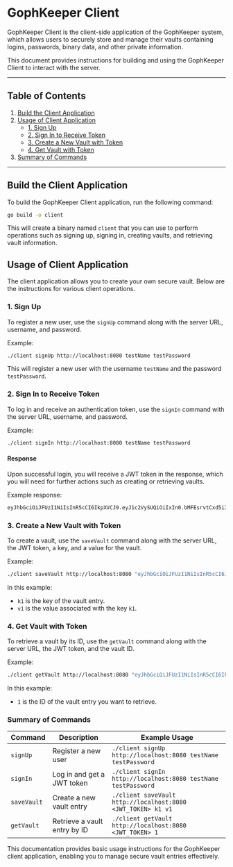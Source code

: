 # GophKeeper Client

GophKeeper Client is the client-side application of the GophKeeper system, which allows users to securely store and manage their vaults containing logins, passwords, binary data, and other private information.

This document provides instructions for building and using the GophKeeper Client to interact with the server.

---

## Table of Contents

1. [Build the Client Application](#build-the-client-application)
2. [Usage of Client Application](#usage-of-client-application)
   - [1. Sign Up](#1-sign-up)
   - [2. Sign In to Receive Token](#2-sign-in-to-receive-token)
   - [3. Create a New Vault with Token](#3-create-a-new-vault-with-token)
   - [4. Get Vault with Token](#4-get-vault-with-token)
3. [Summary of Commands](#summary-of-commands)

---

## Build the Client Application

To build the GophKeeper Client application, run the following command:

```bash
go build -o client
```

This will create a binary named `client` that you can use to perform operations such as signing up, signing in, creating vaults, and retrieving vault information.

## Usage of Client Application

The client application allows you to create your own secure vault. Below are the instructions for various client operations.

### 1. Sign Up

To register a new user, use the `signUp` command along with the server URL, username, and password.

Example:

```bash
./client signUp http://localhost:8080 testName testPassword
```

This will register a new user with the username `testName` and the password `testPassword`.

### 2. Sign In to Receive Token

To log in and receive an authentication token, use the `signIn` command with the server URL, username, and password.

Example:

```bash
./client signIn http://localhost:8080 testName testPassword
```

#### Response

Upon successful login, you will receive a JWT token in the response, which you will need for further actions such as creating or retrieving vaults.

Example response:

```bash
eyJhbGciOiJFUzI1NiIsInR5cCI6IkpXVCJ9.eyJ1c2VySUQiOiIxIn0.bMFEsrvtCxd5i3SMn3E_8HcRx6RzNfTX2PI1eWXJsbNUbeG_VaEpf9trTcm4KsYqYp_wpLzMYEYKQCtQykb4lQ
```

### 3. Create a New Vault with Token

To create a vault, use the `saveVault` command along with the server URL, the JWT token, a key, and a value for the vault.

Example:

```bash
./client saveVault http://localhost:8080 "eyJhbGciOiJFUzI1NiIsInR5cCI6IkpXVCJ9.eyJ1c2VySUQiOiIxIn0.iok4gCKCJP3d7vXMUyDFEvgZQ2-hyyk85gvHvmoGkx5-aMByqGyq8GjfNcpgY1Mc31xRn-d0BHnmy3H1kwNWXg" k1 v1
```

In this example:
- `k1` is the key of the vault entry.
- `v1` is the value associated with the key `k1`.

### 4. Get Vault with Token

To retrieve a vault by its ID, use the `getVault` command along with the server URL, the JWT token, and the vault ID.

Example:

```bash
./client getVault http://localhost:8080 "eyJhbGciOiJFUzI1NiIsInR5cCI6IkpXVCJ9.eyJ1c2VySUQiOiIxIn0.iok4gCKCJP3d7vXMUyDFEvgZQ2-hyyk85gvHvmoGkx5-aMByqGyq8GjfNcpgY1Mc31xRn-d0BHnmy3H1kwNWXg" 1
```

In this example:
- `1` is the ID of the vault entry you want to retrieve.

### Summary of Commands

| Command        | Description                                      | Example Usage                                                                                      |
|----------------|--------------------------------------------------|-----------------------------------------------------------------------------------------------------|
| `signUp`       | Register a new user                              | `./client signUp http://localhost:8080 testName testPassword`                                       |
| `signIn`       | Log in and get a JWT token                       | `./client signIn http://localhost:8080 testName testPassword`                                       |
| `saveVault`    | Create a new vault entry                         | `./client saveVault http://localhost:8080 <JWT_TOKEN> k1 v1`                                        |
| `getVault`     | Retrieve a vault entry by ID                     | `./client getVault http://localhost:8080 <JWT_TOKEN> 1`                                             |

This documentation provides basic usage instructions for the GophKeeper client application, enabling you to manage secure vault entries effectively.